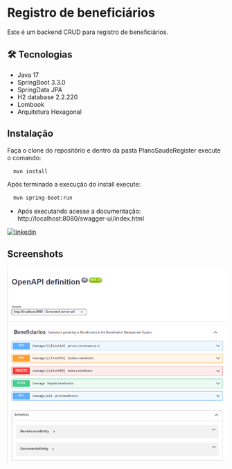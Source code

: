 
# Registro de beneficiários
Este é um backend CRUD para registro de beneficiários.


## 🛠 Tecnologias
- Java 17
- SpringBoot 3.3.0
- SpringData JPA
- H2 database 2.2.220
- Lombook
- Arquitetura Hexagonal


## Instalação

Faça o clone do repositório e dentro da pasta PlanoSaudeRegister execute o comando:

```bash
  mvn install
```

Após terminado a execução do install execute:

```bash
  mvn spring-boot:run
```

- Após executando acesse a documentação: http://localhost:8080/swagger-ui/index.html


[![linkedin](https://img.shields.io/badge/linkedin-0A66C2?style=for-the-badge&logo=linkedin&logoColor=white)](https://www.linkedin.com/in/vicent-ramos-33954ab5/)


## Screenshots

![Screenshot](screenshots/screenshot_1.png)